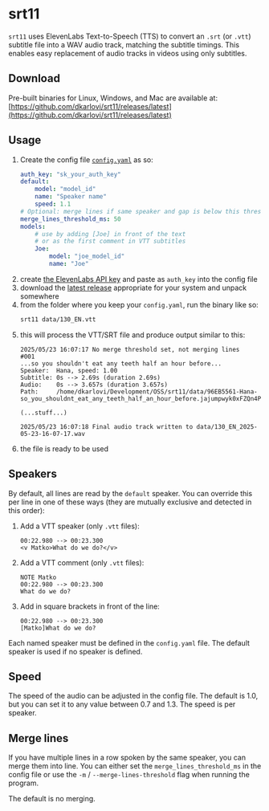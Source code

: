 # srt11

`srt11` uses ElevenLabs Text-to-Speech (TTS) to convert an `.srt` (or `.vtt`) subtitle file into a WAV audio track, matching the subtitle timings. This enables easy replacement of audio tracks in videos using only subtitles.

## Download

Pre-built binaries for Linux, Windows, and Mac are available at:  
[https://github.com/dkarlovi/srt11/releases/latest](https://github.com/dkarlovi/srt11/releases/latest)

## Usage

1. Create the config file [`config.yaml`](./config.yaml.dist) as so:
    ```yaml
    auth_key: "sk_your_auth_key"
    default:
        model: "model_id"
        name: "Speaker name"
        speed: 1.1
    # Optional: merge lines if same speaker and gap is below this threshold (in ms)
    merge_lines_threshold_ms: 50
    models:
        # use by adding [Joe] in front of the text
        # or as the first comment in VTT subtitles
        Joe:
            model: "joe_model_id"
            name: "Joe"
    ```
2. create [the ElevenLabs API key](https://elevenlabs.io/app/settings/api-keys) and paste as `auth_key` into the config file
3. download the [latest release](https://github.com/dkarlovi/srt11/releases/latest) appropriate for your system and unpack somewhere
4. from the folder where you keep your `config.yaml`, run the binary like so:
    ```sh
    srt11 data/130_EN.vtt
    ```
5. this will process the VTT/SRT file and produce output similar to this:
    ```
    2025/05/23 16:07:17 No merge threshold set, not merging lines
    #001
    ...so you shouldn't eat any teeth half an hour before...
    Speaker:  Hana, speed: 1.00
    Subtitle: 0s --> 2.69s (duration 2.69s)
    Audio:    0s --> 3.657s (duration 3.657s)
    Path:     /home/dkarlovi/Development/OSS/srt11/data/96EB5561-Hana-so_you_shouldnt_eat_any_teeth_half_an_hour_before.jajumpwyk0xFZQn4P41i.mp3
   
    (...stuff...)

    2025/05/23 16:07:18 Final audio track written to data/130_EN_2025-05-23-16-07-17.wav
    ```
6. the file is ready to be used

## Speakers

By default, all lines are read by the `default` speaker. You can override this per line in one of these ways (they are mutually exclusive and detected in this order):
 
1. Add a VTT speaker (only `.vtt` files):
    ```
    00:22.980 --> 00:23.300
    <v Matko>What do we do?</v>
    ```
2. Add a VTT comment (only `.vtt` files):
    ```
    NOTE Matko
    00:22.980 --> 00:23.300
    What do we do?
    ```
3. Add in square brackets in front of the line:
    ```
    00:22.980 --> 00:23.300
    [Matko]What do we do?
    ```

Each named speaker must be defined in the `config.yaml` file. The default speaker is used if no speaker is defined.

## Speed

The speed of the audio can be adjusted in the config file. The default is 1.0, but you can set it to any value between 0.7 and 1.3. The speed is per speaker.

## Merge lines

If you have multiple lines in a row spoken by the same speaker, you can merge them into line.
You can either set the `merge_lines_threshold_ms` in the config file or use the `-m` / `--merge-lines-threshold` flag when running the program.

The default is no merging.
